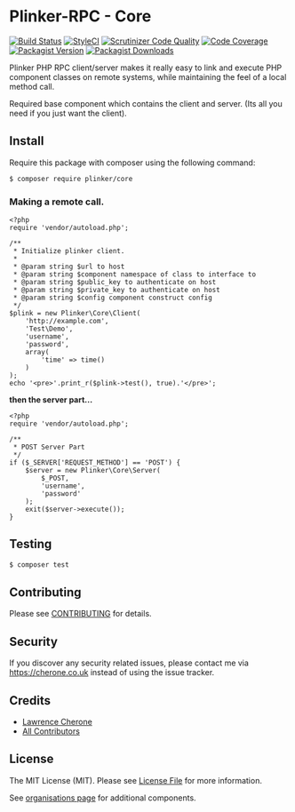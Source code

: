 **Plinker-RPC - Core**
=========

[![Build Status](https://travis-ci.org/plinker-rpc/core.svg?branch=master)](https://travis-ci.org/plinker-rpc/core)
[![StyleCI](https://styleci.io/repos/103975908/shield?branch=master)](https://styleci.io/repos/103975908)
[![Scrutinizer Code Quality](https://scrutinizer-ci.com/g/plinker-rpc/core/badges/quality-score.png?b=master)](https://scrutinizer-ci.com/g/plinker-rpc/core/?branch=master)
[![Code Coverage](https://scrutinizer-ci.com/g/plinker-rpc/core/badges/coverage.png?b=master)](https://scrutinizer-ci.com/g/plinker-rpc/core/?branch=master)
[![Packagist Version](https://img.shields.io/packagist/v/plinker/core.svg?style=flat-square)](https://github.com/plinker-rpc/core/releases)
[![Packagist Downloads](https://img.shields.io/packagist/dt/plinker/core.svg?style=flat-square)](https://packagist.org/packages/plinker/core)


Plinker PHP RPC client/server makes it really easy to link and execute PHP component classes on remote systems, while maintaining the feel of a local method call.

Required base component which contains the client and server. (Its all you need if you just want the client).

## Install

Require this package with composer using the following command:

``` bash
$ composer require plinker/core
```


### Making a remote call.


    <?php
    require 'vendor/autoload.php';

    /**
     * Initialize plinker client.
     *
     * @param string $url to host
     * @param string $component namespace of class to interface to
     * @param string $public_key to authenticate on host
     * @param string $private_key to authenticate on host
     * @param string $config component construct config
     */
    $plink = new Plinker\Core\Client(
        'http://example.com',
        'Test\Demo',
        'username',
        'password',
        array(
            'time' => time()
        )
    );
    echo '<pre>'.print_r($plink->test(), true).'</pre>';


**then the server part...**

    <?php
    require 'vendor/autoload.php';

    /**
     * POST Server Part
     */
    if ($_SERVER['REQUEST_METHOD'] == 'POST') {
        $server = new Plinker\Core\Server(
            $_POST,
            'username',
            'password'
        );
        exit($server->execute());
    }
    
    
## Testing

``` bash
$ composer test
```

## Contributing

Please see [CONTRIBUTING](CONTRIBUTING) for details.

## Security

If you discover any security related issues, please contact me via https://cherone.co.uk instead of using the issue tracker.

## Credits

- [Lawrence Cherone](https://github.com/lcherone)
- [All Contributors](../../contributors)

## License

The MIT License (MIT). Please see [License File](LICENSE) for more information.

See [organisations page](https://github.com/plinker-rpc) for additional components.
